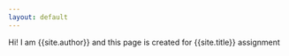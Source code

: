 ```yaml
---
layout: default
---
```

Hi!
I am {{site.author}} and this page is created for {{site.title}} assignment
